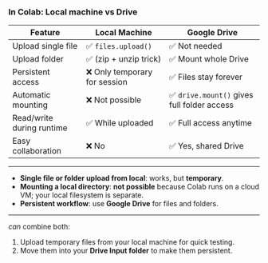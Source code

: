 ### **In Colab: Local machine vs Drive**

| Feature                   | Local Machine                | Google Drive                               |
| ------------------------- | ---------------------------- | ------------------------------------------ |
| Upload single file        | ✅ `files.upload()`           | ✅ Not needed                               |
| Upload folder             | ✅ (zip + unzip trick)        | ✅ Mount whole Drive                        |
| Persistent access         | ❌ Only temporary for session | ✅ Files stay forever                       |
| Automatic mounting        | ❌ Not possible               | ✅ `drive.mount()` gives full folder access |
| Read/write during runtime | ✅ While uploaded             | ✅ Full access anytime                      |
| Easy collaboration        | ❌ No                         | ✅ Yes, shared Drive                        |

---

* **Single file or folder upload from local**: works, but **temporary**.
* **Mounting a local directory**: **not possible** because Colab runs on a cloud VM; your local filesystem is separate.
* **Persistent workflow**: use **Google Drive** for files and folders.

---

*can* combine both:

1. Upload temporary files from your local machine for quick testing.
2. Move them into your **Drive Input folder** to make them persistent.